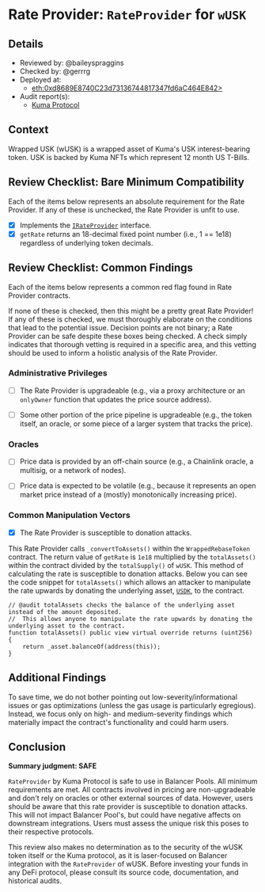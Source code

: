 # Rate Provider: `RateProvider` for `wUSK`

## Details
- Reviewed by: @baileyspraggins
- Checked by: @gerrrg 
- Deployed at:
    - [eth:0xd8689E8740C23d73136744817347fd6aC464E842>](https://etherscan.io/address/0xd8689E8740C23d73136744817347fd6aC464E842)
- Audit report(s):
    - [Kuma Protocol](https://docs.kuma.bond/kuma-protocol/ressources/security-and-audits)

## Context
Wrapped USK (wUSK) is a wrapped asset of Kuma's USK interest-bearing token. USK is backed by Kuma NFTs which represent 12 month US T-Bills.

## Review Checklist: Bare Minimum Compatibility
Each of the items below represents an absolute requirement for the Rate Provider. If any of these is unchecked, the Rate Provider is unfit to use.

- [x] Implements the [`IRateProvider`](https://github.com/balancer/balancer-v2-monorepo/blob/bc3b3fee6e13e01d2efe610ed8118fdb74dfc1f2/pkg/interfaces/contracts/pool-utils/IRateProvider.sol) interface.
- [x] `getRate` returns an 18-decimal fixed point number (i.e., 1 == 1e18) regardless of underlying token decimals.

## Review Checklist: Common Findings
Each of the items below represents a common red flag found in Rate Provider contracts.

If none of these is checked, then this might be a pretty great Rate Provider! If any of these is checked, we must thoroughly elaborate on the conditions that lead to the potential issue. Decision points are not binary; a Rate Provider can be safe despite these boxes being checked. A check simply indicates that thorough vetting is required in a specific area, and this vetting should be used to inform a holistic analysis of the Rate Provider.

### Administrative Privileges
- [ ] The Rate Provider is upgradeable (e.g., via a proxy architecture or an `onlyOwner` function that updates the price source address). 

- [ ] Some other portion of the price pipeline is upgradeable (e.g., the token itself, an oracle, or some piece of a larger system that tracks the price). 

### Oracles
- [ ] Price data is provided by an off-chain source (e.g., a Chainlink oracle, a multisig, or a network of nodes). 

- [ ] Price data is expected to be volatile (e.g., because it represents an open market price instead of a (mostly) monotonically increasing price). 

### Common Manipulation Vectors
- [x] The Rate Provider is susceptible to donation attacks.

This Rate Provider calls `_convertToAssets()` within the `WrappedRebaseToken` contract. The return value of `getRate` is `1e18` multiplied by the `totalAssets()` within the contract divided by the `totalSupply()` of `wUSK`. This method of calculating the rate is susceptible to donation attacks. Below you can see the code snippet for `totalAssets()` which allows an attacker to manipulate the rate upwards by donating the underlying asset, [`USDK`](https://etherscan.io/address/0x01bF66BEcDcFD6D59A5Ca18869f494feA086cdfD), to the contract.

```solidity
// @audit totalAssets checks the balance of the underlying asset instead of the amount deposited. 
//  This allows anyone to manipulate the rate upwards by donating the underlying asset to the contract.
function totalAssets() public view virtual override returns (uint256) {
    return _asset.balanceOf(address(this));
} 
```

## Additional Findings
To save time, we do not bother pointing out low-severity/informational issues or gas optimizations (unless the gas usage is particularly egregious). Instead, we focus only on high- and medium-severity findings which materially impact the contract's functionality and could harm users.

## Conclusion
**Summary judgment: SAFE**

`RateProvider` by Kuma Protocol is safe to use in Balancer Pools. All minimum requirements are met. All contracts involved in pricing are non-upgradeable and don't rely on oracles or other external sources of data. However, users should be aware that this rate provider is susceptible to donation attacks. This will not impact Balancer Pool's, but could have negative affects on downstream integrations. Users must assess the unique risk this poses to their respective protocols.

This review also makes no determination as to the security of the wUSK token itself or the Kuma protocol, as it is laser-focused on Balancer integration with the `RateProvider` of wUSK. Before investing your funds in any DeFi protocol, please consult its source code, documentation, and historical audits.
